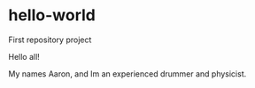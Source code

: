 # hello-world
First repository project

Hello all!

My names Aaron, and Im an experienced drummer and physicist. 
